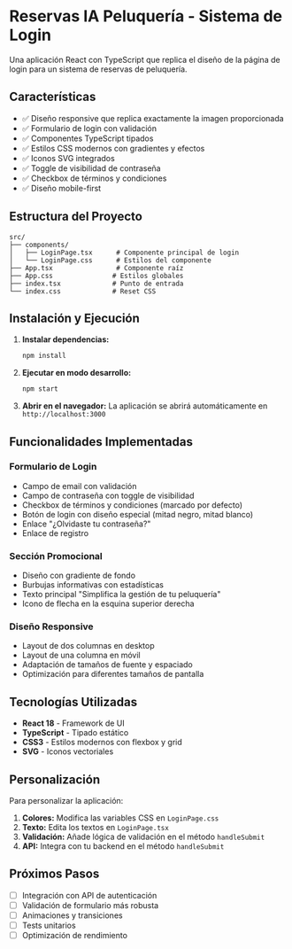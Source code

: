 # Reservas IA Peluquería - Sistema de Login

Una aplicación React con TypeScript que replica el diseño de la página de login para un sistema de reservas de peluquería.

## Características

- ✅ Diseño responsive que replica exactamente la imagen proporcionada
- ✅ Formulario de login con validación
- ✅ Componentes TypeScript tipados
- ✅ Estilos CSS modernos con gradientes y efectos
- ✅ Iconos SVG integrados
- ✅ Toggle de visibilidad de contraseña
- ✅ Checkbox de términos y condiciones
- ✅ Diseño mobile-first

## Estructura del Proyecto

```
src/
├── components/
│   ├── LoginPage.tsx      # Componente principal de login
│   └── LoginPage.css      # Estilos del componente
├── App.tsx                # Componente raíz
├── App.css               # Estilos globales
├── index.tsx             # Punto de entrada
└── index.css             # Reset CSS
```

## Instalación y Ejecución

1. **Instalar dependencias:**
   ```bash
   npm install
   ```

2. **Ejecutar en modo desarrollo:**
   ```bash
   npm start
   ```

3. **Abrir en el navegador:**
   La aplicación se abrirá automáticamente en `http://localhost:3000`

## Funcionalidades Implementadas

### Formulario de Login
- Campo de email con validación
- Campo de contraseña con toggle de visibilidad
- Checkbox de términos y condiciones (marcado por defecto)
- Botón de login con diseño especial (mitad negro, mitad blanco)
- Enlace "¿Olvidaste tu contraseña?"
- Enlace de registro

### Sección Promocional
- Diseño con gradiente de fondo
- Burbujas informativas con estadísticas
- Texto principal "Simplifica la gestión de tu peluquería"
- Icono de flecha en la esquina superior derecha

### Diseño Responsive
- Layout de dos columnas en desktop
- Layout de una columna en móvil
- Adaptación de tamaños de fuente y espaciado
- Optimización para diferentes tamaños de pantalla

## Tecnologías Utilizadas

- **React 18** - Framework de UI
- **TypeScript** - Tipado estático
- **CSS3** - Estilos modernos con flexbox y grid
- **SVG** - Iconos vectoriales

## Personalización

Para personalizar la aplicación:

1. **Colores:** Modifica las variables CSS en `LoginPage.css`
2. **Texto:** Edita los textos en `LoginPage.tsx`
3. **Validación:** Añade lógica de validación en el método `handleSubmit`
4. **API:** Integra con tu backend en el método `handleSubmit`

## Próximos Pasos

- [ ] Integración con API de autenticación
- [ ] Validación de formulario más robusta
- [ ] Animaciones y transiciones
- [ ] Tests unitarios
- [ ] Optimización de rendimiento

